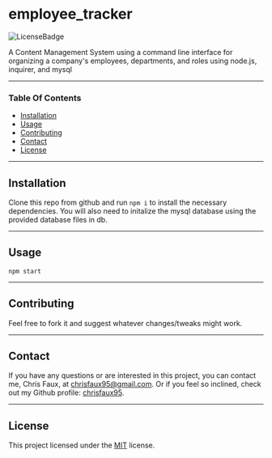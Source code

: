 
# employee_tracker
![LicenseBadge](https://img.shields.io/badge/License-MIT-lightgrey)


A Content Management System using a command line interface for organizing a company's employees, departments, and roles using node.js, inquirer, and mysql

---
### Table Of Contents
 
* [Installation](#installation)
* [Usage](#usage)
* [Contributing](#contributing)
* [Contact](#contact)
* [License](#license)
---

## Installation
 
Clone this repo from github and run ```npm i``` to install the necessary dependencies.
You will also need to initalize the mysql database using the provided database files in db.

---

## Usage

```npm start```

---

## Contributing

Feel free to fork it and suggest whatever changes/tweaks might work.

---

## Contact

If you have any questions or are interested in this project, you can contact me, Chris Faux, at chrisfaux95@gmail.com.  Or if you feel so inclined, check out my Github profile: [chrisfaux95](https:/github.com/chrisfaux95).
    

---

## License

This project licensed under the [MIT](https://choosealicense.com/licenses/mit/) license.
